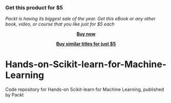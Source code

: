 
### Get this product for $5

<i>Packt is having its biggest sale of the year. Get this eBook or any other book, video, or course that you like just for $5 each</i>


<b><p align='center'>[Buy now](https://packt.link/9781789137132)</p></b>


<b><p align='center'>[Buy similar titles for just $5](https://subscription.packtpub.com/search)</p></b>


# Hands-on-Scikit-learn-for-Machine-Learning
Code repository for Hands-on Scikit-learn for Machine Learning, published by Packt
